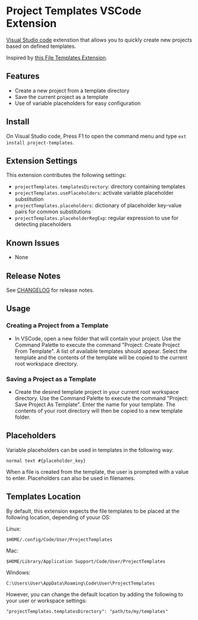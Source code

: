
# Project Templates VSCode Extension

[Visual Studio code](https://code.visualstudio.com) extenstion that allows you to quickly create new projects based on defined templates. 

Inspired by [this File Templates Extension](https://github.com/brpaz/vscode-file-templates-ext).

## Features

* Create a new project from a template directory
* Save the current project as a template
* Use of variable placeholders for easy configuration

<!-- ## Screenshots

![preview](images/preview01.jpg) -->

## Install

On Visual Studio code, Press F1 to open the command menu and type ```ext install project-templates```.

## Extension Settings

This extension contributes the following settings:

* `projectTemplates.templatesDirectory`: directory containing templates
* `projectTemplates.usePlaceholders`: activate variable placeholder substitution
* `projectTemplates.placeholders`: dictionary of placeholder key-value pairs for common substitutions
* `projectTemplates.placeholderRegExp`: regular expression to use for detecting placeholders

## Known Issues

* None

## Release Notes

See [CHANGELOG](./CHANGELOG.md) for release notes.


## Usage

### Creating a Project from a Template

* In VSCode, open a new folder that will contain your project.  Use the Command Palette to execute the command "Project: Create Project From Template".  A list of available templates should appear. Select the template and the contents of the template will be copied to the current root workspace directory.

### Saving a Project as a Template

* Create the desired template project in your current root workspace directory.  Use the Command Palette to execute the command "Project: Save Project As Template".  Enter the name for your template.  The contents of your root directory will then be copied to a new template folder.

## Placeholders

Variable placeholders can be used in templates in the following way:

```
normal text #{placeholder_key}
```

When a file is created from the template, the user is prompted with a value to enter.  Placeholders can also be used in filenames.

## Templates Location

By default, this extension expects the file templates to be placed at the following location, depending of youur OS:

Linux:

```
$HOME/.config/Code/User/ProjectTemplates
```

Mac:

```
$HOME/Library/Application Support/Code/User/ProjectTemplates
```

Windows:

```
C:\Users\User\AppData\Roaming\Code\User\ProjectTemplates
```

However, you can change the default location by adding the following to your user or workspace settings:

```
"projectTemplates.templatesDirectory": "path/to/my/templates"
```







